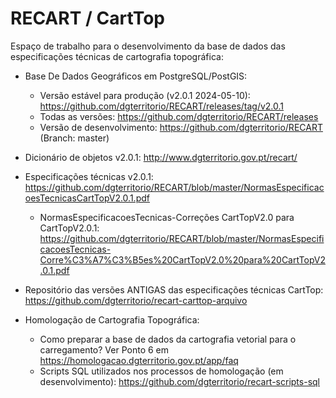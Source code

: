 # RECART / CartTop
Espaço de trabalho para o desenvolvimento da base de dados das especificações técnicas de cartografia topográfica:

- Base De Dados Geográficos em PostgreSQL/PostGIS:
    - Versão estável para produção (v2.0.1 2024-05-10): https://github.com/dgterritorio/RECART/releases/tag/v2.0.1
    - Todas as versões: https://github.com/dgterritorio/RECART/releases
    - Versão de desenvolvimento: https://github.com/dgterritorio/RECART (Branch: master)
- Dicionário de objetos v2.0.1: http://www.dgterritorio.gov.pt/recart/
- Especificações técnicas v2.0.1: https://github.com/dgterritorio/RECART/blob/master/NormasEspecificacoesTecnicasCartTopV2.0.1.pdf 
     - NormasEspecificacoesTecnicas-Correções CartTopV2.0 para CartTopV2.0.1: https://github.com/dgterritorio/RECART/blob/master/NormasEspecificacoesTecnicas-Corre%C3%A7%C3%B5es%20CartTopV2.0%20para%20CartTopV2.0.1.pdf
- Repositório das versões ANTIGAS das especificações técnicas CartTop: https://github.com/dgterritorio/recart-carttop-arquivo

- Homologação de Cartografia Topográfica:
    - Como preparar a base de dados da cartografia vetorial para o carregamento? Ver Ponto 6 em https://homologacao.dgterritorio.gov.pt/app/faq
    - Scripts SQL utilizados nos processos de homologação (em desenvolvimento): https://github.com/dgterritorio/recart-scripts-sql

